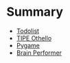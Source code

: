 # Summary

* [Todolist](todolist/todolist.md)
* [TIPE Othello](articles/tipe-othello.md)
* [Pygame](articles/pygame-geometry-test1.md)
* [Brain Performer](articles/readme-geometry-performer.md)
